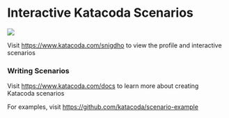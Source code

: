 # Interactive Katacoda Scenarios

[![](http://shields.katacoda.com/katacoda/snigdho/count.svg)](https://www.katacoda.com/snigdho "Get your profile on Katacoda.com")

Visit https://www.katacoda.com/snigdho to view the profile and interactive scenarios

### Writing Scenarios
Visit https://www.katacoda.com/docs to learn more about creating Katacoda scenarios

For examples, visit https://github.com/katacoda/scenario-example
